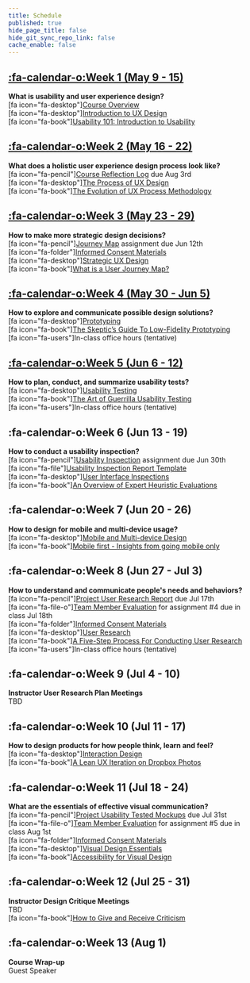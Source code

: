 ```yaml
---
title: Schedule
published: true
hide_page_title: false
hide_git_sync_repo_link: false
cache_enable: false
---
```


## [:fa-calendar-o:Week 1 (May 9 - 15)](../home/module-01)
**What is usability and user experience design?**  
[fa icon="fa-desktop"][Course Overview](../presentations/placeholder-slides?target=_blank)  
[fa icon="fa-desktop"][Introduction to UX Design](../presentations/module-01?target=_blank)  
[fa icon="fa-book"][Usability 101: Introduction to Usability](https://www.nngroup.com/articles/usability-101-introduction-to-usability/)  

## [:fa-calendar-o:Week 2 (May 16 - 22)](../home/module-02)
**What does a holistic user experience design process look like?**  
[fa icon="fa-pencil"][Course Reflection Log](https://sso.canvaslms.com/courses/1413912/assignments/9519528) due Aug 3rd  
[fa icon="fa-desktop"][The Process of UX Design](../presentations/module-02?target=_blank)  
[fa icon="fa-book"][The Evolution of UX Process Methodology](https://uxplanet.org/the-evolution-of-ux-process-methodology-47f52557178b)  

## [:fa-calendar-o:Week 3 (May 23 - 29)](../home/module-03)
**How to make more strategic design decisions?**   
[fa icon="fa-pencil"][Journey Map](https://canvas.sfu.ca/courses/38847/assignments/292821) assignment due Jun 12th  
[fa icon="fa-folder"][Informed Consent Materials](https://sso.canvaslms.com/courses/1413912/files/folder/Handouts/Informed%20Consent)  
[fa icon="fa-desktop"][Strategic UX Design](../presentations/module-03?target=_blank)  
[fa icon="fa-book"][What is a User Journey Map?](https://www.aytech.ca/blog/user-journey-map/)  

## [:fa-calendar-o:Week 4 (May 30 - Jun 5)](../home/module-04)
**How to explore and communicate possible design solutions?**   
[fa icon="fa-desktop"][Prototyping](../presentations/module-04?target=_blank)  
[fa icon="fa-book"][The Skeptic’s Guide To Low-Fidelity Prototyping](https://www.smashingmagazine.com/2014/10/the-skeptics-guide-to-low-fidelity-prototyping/)  
[fa icon="fa-users"]In-class office hours (tentative)  

## [:fa-calendar-o:Week 5 (Jun 6 - 12)](../home/module-05)
**How to plan, conduct, and summarize usability tests?**  
[fa icon="fa-desktop"][Usability Testing](../presentations/module-05s?target=_blank)  
[fa icon="fa-book"][The Art of Guerrilla Usability Testing](http://www.uxbooth.com/articles/the-art-of-guerrilla-usability-testing/)  
[fa icon="fa-users"]In-class office hours (tentative)

## :fa-calendar-o:Week 6 (Jun 13 - 19)
**How to conduct a usability inspection?**   
[fa icon="fa-pencil"][Usability Inspection](https://sso.canvaslms.com/courses/1413912/assignments/9519532) assignment due Jun 30th  
[fa icon="fa-file"][Usability Inspection Report Template](https://sso.canvaslms.com/courses/1413912/files/folder/Handouts/Usability%20Inspection%20Report%20Template)  
[fa icon="fa-desktop"][User Interface Inspections](../presentations/module-06?target=_blank)  
[fa icon="fa-book"][An Overview of Expert Heuristic Evaluations](https://www.uxmatters.com/mt/archives/2014/06/an-overview-of-expert-heuristic-evaluations.php)      
## :fa-calendar-o:Week 7 (Jun 20 - 26)
**How to design for mobile and multi-device usage?**  
[fa icon="fa-desktop"][Mobile and Multi-device Design](../presentations/module-07?target=_blank)  
[fa icon="fa-book"][Mobile first - Insights from going mobile only](http://blog.invisionapp.com/mobile-first-mobile-only/)  

## :fa-calendar-o:Week 8 (Jun 27 - Jul 3)
**How to understand and communicate people's needs and behaviors?**   
[fa icon="fa-pencil"][Project User Research Report](https://sso.canvaslms.com/courses/1413912/assignments/9519534) due Jul 17th  
[fa icon="fa-file-o"][Team Member Evaluation](https://sso.canvaslms.com/courses/1413912/files/folder/Handouts/Team%20Member%20Evaluations) for  assignment #4 due in class Jul 18th  
[fa icon="fa-folder"][Informed Consent Materials](https://sso.canvaslms.com/courses/1413912/files/folder/Handouts/Informed%20Consent)  
[fa icon="fa-desktop"][User Research](../presentations/module-08?target=_blank)  
[fa icon="fa-book"][A Five-Step Process For Conducting User Research](http://www.smashingmagazine.com/2013/09/5-step-process-conducting-user-research/)  
[fa icon="fa-users"]In-class office hours (tentative)  

## :fa-calendar-o:Week 9 (Jul 4 - 10)
**Instructor User Research Plan Meetings**  
TBD

## :fa-calendar-o:Week 10 (Jul 11 - 17)
**How to design products for how people think, learn and feel?**  
[fa icon="fa-desktop"][Interaction Design](../presentations/module-10?target=_blank)  
[fa icon="fa-book"][A Lean UX Iteration on Dropbox Photos](https://medium.com/bridge-collection/a-lean-ux-iteration-on-dropbox-photos-edfa7b245c27#.fdtsczbnj)

## :fa-calendar-o:Week 11 (Jul 18 - 24)
**What are the essentials of effective visual communication?**   
[fa icon="fa-pencil"][Project Usability Tested Mockups](https://sso.canvaslms.com/courses/1413912/assignments/9519533) due Jul 31st    
[fa icon="fa-file-o"][Team Member Evaluation](https://sso.canvaslms.com/courses/1413912/files/folder/Handouts/Team%20Member%20Evaluations) for assignment #5 due in class Aug 1st  
[fa icon="fa-folder"][Informed Consent Materials](https://sso.canvaslms.com/courses/1413912/files/folder/Handouts/Informed%20Consent)  
[fa icon="fa-desktop"][Visual Design Essentials](../presentations/module-11?target=_blank)  
[fa icon="fa-book"][Accessibility for Visual Design](http://www.uxbooth.com/articles/accessibility-visual-design/)  

## :fa-calendar-o:Week 12 (Jul 25 - 31)
**Instructor Design Critique Meetings**  
TBD  
[fa icon="fa-book"][How to Give and Receive Criticism](http://scottberkun.com/essays/35-how-to-give-and-receive-criticism/)

## :fa-calendar-o:Week 13 (Aug 1)
**Course Wrap-up**  
Guest Speaker
